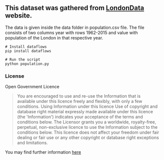 This dataset was gathered from [LondonData](https://data.london.gov.uk/) website.
-
The data is given inside  the data folder in population.csv file. The file consists of two columns
year with rows 1962-2015 and value with population of the London in that respective year.

```
# Install dataflows
pip install dataflows

# Run the script
python population.py
```

### License

Open Government Licence


> You are encouraged to use and re-use the Information that is available under this licence freely and flexibly, with only a few conditions.
Using Information under this licence
>Use of copyright and database right material expressly made available under this licence (the 'Information') indicates your acceptance of the terms and conditions below.
> The Licensor grants you a worldwide, royalty-free, perpetual, non-exclusive licence to use the Information subject to the conditions below.
> This licence does not affect your freedom under fair dealing or fair use or any other copyright or database right exceptions and limitations.

You may find further information [here](http://www.nationalarchives.gov.uk/doc/open-government-licence/version/3/)